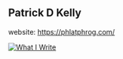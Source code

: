 ## Patrick D Kelly

website: https://phlatphrog.com/

[![What I Write](https://github-readme-stats.vercel.app/api/top-langs/?username=pdk&layout=compact)](https://github.com/pdk/github-readme-stats)
